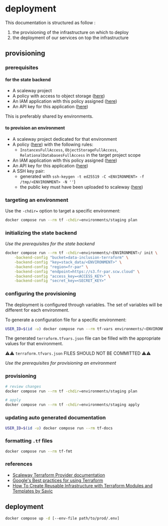 # deployment

This documentation is structured as follow :

1. the provisioning of the infrastructure on which to deploy
2. the deployment of our services on top the infrastructure

## provisioning

### prerequisites

#### for the state backend

* A scaleway project
* A policy with access to object storage ([here](https://console.scaleway.com/iam/policies))
* An IAM application with this policy assigned ([here](https://console.scaleway.com/iam/applications))
* An API key for this application ([here](https://console.scaleway.com/iam/api-keys))

This is preferably shared by environments.

#### to provision an environment

* A scaleway project dedicated for that environment
* A policy ([here](https://console.scaleway.com/iam/policies)) with the following rules:
    * `InstancesFullAccess`, `ObjectStorageFullAccess`, `RelationalDatabasesFullAccess` in the target project scope
* An IAM application with this policy assigned ([here](https://console.scaleway.com/iam/applications))
* An API key for this application ([here](https://console.scaleway.com/iam/api-keys))
* A SSH key pair:
    * generated with `ssh-keygen -t ed25519 -C <ENVIRONMENT> -f /tmp/<ENVIRONMENT> -N ''`)
    * the public key must have been uploaded to scaleway ([here](https://console.scaleway.com/project/ssh-keys))

### targeting an environment

Use the `-chdir=` option to target a specific environment:

```bash
docker compose run --rm tf -chdir=environments/staging plan
```

### initializing the state backend

*Use the prerequisites for the state backend*

```bash
docker compose run --rm tf -chdir=environments/<ENVIRONMENT>/ init \
    -backend-config "bucket=data-inclusion-terraform" \
    -backend-config "key=stack_data/<ENVIRONMENT>" \
    -backend-config "region=fr-par" \
    -backend-config "endpoint=https://s3.fr-par.scw.cloud" \
    -backend-config "access_key=<ACCESS_KEY>" \
    -backend-config "secret_key=<SECRET_KEY>"
```

### configuring the provisioning

The deployment is configured through variables. The set of variables will be different for each environment.

To generate a configuration file for a specific environment:

```bash
USER_ID=$(id -u) docker compose run --rm tf-vars environments/<ENVIRONMENT>
```

The generated `terraform.tfvars.json` file can be filled with the appropriate values for that environment.

⚠️⚠️ `terraform.tfvars.json` FILES SHOULD NOT BE COMMITTED ⚠️⚠️

*Use the prerequisites for provisioning an environment*

### provisioning

```bash
# review changes
docker compose run --rm tf -chdir=environments/staging plan

# apply
docker compose run --rm tf -chdir=environments/staging apply
```

### updating auto generated documentation

```bash
USER_ID=$(id -u) docker compose run --rm tf-docs
```

### formatting `.tf` files

```bash
docker compose run --rm tf-fmt
```

### references

* [Scaleway Terraform Provider documentation](https://registry.terraform.io/providers/scaleway/scaleway/latest/docs)
* [Google's Best practices for using Terraform](https://cloud.google.com/docs/terraform/best-practices-for-terraform)
* [How To Create Reusable Infrastructure with Terraform Modules and Templates by Savic](https://www.digitalocean.com/community/tutorials/how-to-create-reusable-infrastructure-with-terraform-modules-and-templates)

## deployment

```bash
docker compose up -d [--env-file path/to/prod/.env]
```